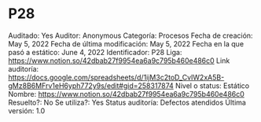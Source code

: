 # P28

Auditado: Yes
Auditor: Anonymous
Categoría: Procesos
Fecha de creación: May 5, 2022
Fecha de última modificación: May 5, 2022
Fecha en la que pasó a estático: June 4, 2022
Identificador: P28
Liga: https://www.notion.so/42dbab27f9954ea6a9c795b460e486c0 
Link auditoría: https://docs.google.com/spreadsheets/d/1ijM3c2toD_CvIW2xA5B-gMz8B6MFrv1eH6yph772y9s/edit#gid=258317874
Nivel o status: Estático
Nombre: https://www.notion.so/42dbab27f9954ea6a9c795b460e486c0 
Resuelto?: No
Se utiliza?: Yes
Status auditoría: Defectos atendidos
Última versión: 1.0